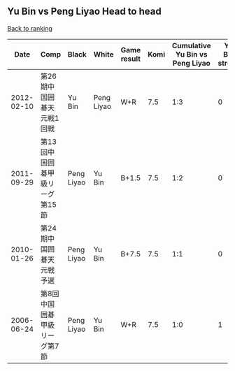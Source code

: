 ## Yu Bin vs Peng Liyao Head to head

[Back to ranking](../../index.md)




| **Date** | **Comp** | **Black** | **White** | **Game result** | **Komi** | **Cumulative Yu Bin vs Peng Liyao** | **Yu Bin streak** | **Peng Liyao streak** | 
| --- | --- | --- | --- | --- | --- | --- | --- | --- |
| 2012-02-10 | 第26期中国囲碁天元戦1回戦 | Yu Bin | Peng Liyao | W+R | 7.5 | 1:3 | 0 | 3 | 
| 2011-09-29 | 第13回中国囲碁甲級リーグ第15節 | Peng Liyao | Yu Bin | B+1.5 | 7.5 | 1:2 | 0 | 2 | 
| 2010-01-26 | 第24期中国囲碁天元戦予選 | Peng Liyao | Yu Bin | B+7.5 | 7.5 | 1:1 | 0 | 1 | 
| 2006-06-24 | 第8回中国囲碁甲級リーグ第7節 | Peng Liyao | Yu Bin | W+R | 7.5 | 1:0 | 1 | 0 |





